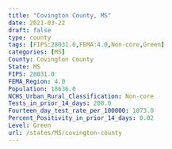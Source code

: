 ```yaml
---
title: "Covington County, MS"
date: 2021-03-22
draft: false
type: county
tags: [FIPS:28031.0,FEMA:4.0,Non-core,Green]
categories: [MS]
County: Covington County
State: MS
FIPS: 28031.0
FEMA_Region: 4.0
Population: 18636.0
NCHS_Urban_Rural_Classification: Non-core
Tests_in_prior_14_days: 200.0
Fourteen_day_test_rate_per_100000: 1073.0
Percent_Positivity_in_prior_14_days: 0.02
Level: Green
url: /states/MS/covington-county
---
```



